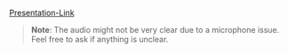 [Presentation-Link](https://drive.google.com/file/d/1JFzMkKBvHvdps5gXbHSfFIDJY_BxPuP3/view?usp=sharing)


> **Note**: The audio might not be very clear due to a microphone issue. Feel free to ask if anything is unclear.

